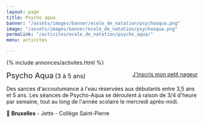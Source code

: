 ```yaml
---
layout: page
title: Psycho aqua
banner: "/assets/images/banner/ecole_de_natation/psychoaqua.png"
image: "/assets/images/banner/ecole_de_natation/psychoaqua.png"
permalink: "/activites/ecole_de_natation/psycho_aqua/"
menu: activites

---
```

{% include annonces/activites.html %}

<div class="col-md-4" style="float: right; margin-bottom: 20px;">
	<a href="https://www12.iclub.be/myiclub3_CFS_register.asp?ClubID=559&LG=FR&Categorie=5" class="btn btn-block btn-info-filled" target="_blank">J'inscris mon petit nageur</a>
</div>

<span style="font-size:20px">Psycho Aqua</span> <span style="font-size:16px">(3 à 5 ans)</span>

Des sances d'accoutumance à l'eau réservées aux débutants entre 3,5 ans et 5 ans. Les séances de Psycho-Aqua se déroulent à raison de 3/4 d'heure par semaine, tout au long de l'année scolaire le mercredi après-midi.

📍 **Bruxelles** - Jette - Collège Saint-Pierre